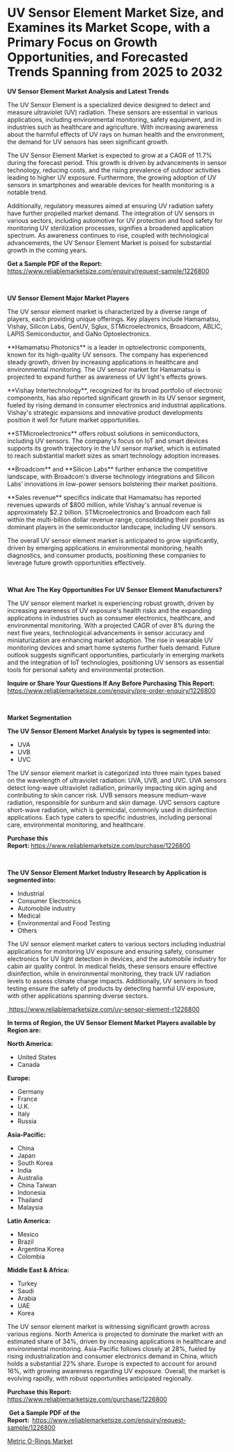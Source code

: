 <p><h1>UV Sensor Element Market Size, and Examines its Market Scope, with a Primary Focus on Growth Opportunities, and Forecasted Trends Spanning from 2025 to 2032</h1></p><p><strong>UV Sensor Element Market Analysis and Latest Trends</strong></p>
<p><p>The UV Sensor Element is a specialized device designed to detect and measure ultraviolet (UV) radiation. These sensors are essential in various applications, including environmental monitoring, safety equipment, and in industries such as healthcare and agriculture. With increasing awareness about the harmful effects of UV rays on human health and the environment, the demand for UV sensors has seen significant growth.</p><p>The UV Sensor Element Market is expected to grow at a CAGR of 11.7% during the forecast period. This growth is driven by advancements in sensor technology, reducing costs, and the rising prevalence of outdoor activities leading to higher UV exposure. Furthermore, the growing adoption of UV sensors in smartphones and wearable devices for health monitoring is a notable trend. </p><p>Additionally, regulatory measures aimed at ensuring UV radiation safety have further propelled market demand. The integration of UV sensors in various sectors, including automotive for UV protection and food safety for monitoring UV sterilization processes, signifies a broadened application spectrum. As awareness continues to rise, coupled with technological advancements, the UV Sensor Element Market is poised for substantial growth in the coming years.</p></p>
<p><strong>Get a Sample PDF of the Report:&nbsp;</strong> <a href="https://www.reliablemarketsize.com/enquiry/request-sample/1226800?utm_campaign=2759&utm_medium=2&utm_source=Github&utm_content=ia&utm_term=12042025&utm_id=uv-sensor-element">https://www.reliablemarketsize.com/enquiry/request-sample/1226800</a></p>
<p>&nbsp;</p>
<p><strong>UV Sensor Element Major Market Players</strong></p>
<p><p>The UV sensor element market is characterized by a diverse range of players, each providing unique offerings. Key players include Hamamatsu, Vishay, Silicon Labs, GenUV, Sglux, STMicroelectronics, Broadcom, ABLIC, LAPIS Semiconductor, and GaNo Optoelectronics.</p><p>**Hamamatsu Photonics** is a leader in optoelectronic components, known for its high-quality UV sensors. The company has experienced steady growth, driven by increasing applications in healthcare and environmental monitoring. The UV sensor market for Hamamatsu is projected to expand further as awareness of UV light's effects grows.</p><p>**Vishay Intertechnology**, recognized for its broad portfolio of electronic components, has also reported significant growth in its UV sensor segment, fueled by rising demand in consumer electronics and industrial applications. Vishay's strategic expansions and innovative product developments position it well for future market opportunities.</p><p>**STMicroelectronics** offers robust solutions in semiconductors, including UV sensors. The company's focus on IoT and smart devices supports its growth trajectory in the UV sensor market, which is estimated to reach substantial market sizes as smart technology adoption increases. </p><p>**Broadcom** and **Silicon Labs** further enhance the competitive landscape, with Broadcom's diverse technology integrations and Silicon Labs’ innovations in low-power sensors bolstering their market positions. </p><p>**Sales revenue** specifics indicate that Hamamatsu has reported revenues upwards of $800 million, while Vishay's annual revenue is approximately $2.2 billion. STMicroelectronics and Broadcom each fall within the multi-billion dollar revenue range, consolidating their positions as dominant players in the semiconductor landscape, including UV sensors.</p><p>The overall UV sensor element market is anticipated to grow significantly, driven by emerging applications in environmental monitoring, health diagnostics, and consumer products, positioning these companies to leverage future growth opportunities effectively.</p></p>
<p>&nbsp;</p>
<p><strong>What Are The Key Opportunities For UV Sensor Element Manufacturers?</strong></p>
<p><p>The UV sensor element market is experiencing robust growth, driven by increasing awareness of UV exposure's health risks and the expanding applications in industries such as consumer electronics, healthcare, and environmental monitoring. With a projected CAGR of over 8% during the next five years, technological advancements in sensor accuracy and miniaturization are enhancing market adoption. The rise in wearable UV monitoring devices and smart home systems further fuels demand. Future outlook suggests significant opportunities, particularly in emerging markets and the integration of IoT technologies, positioning UV sensors as essential tools for personal safety and environmental protection.</p></p>
<p><strong>Inquire or Share Your Questions If Any Before Purchasing This Report:</strong> <a href="https://www.reliablemarketsize.com/enquiry/pre-order-enquiry/1226800?utm_campaign=2759&utm_medium=2&utm_source=Github&utm_content=ia&utm_term=12042025&utm_id=uv-sensor-element">https://www.reliablemarketsize.com/enquiry/pre-order-enquiry/1226800</a></p>
<p>&nbsp;</p>
<p><strong>Market Segmentation</strong></p>
<p><strong>The UV Sensor Element Market Analysis by types is segmented into:</strong></p>
<p><ul><li>UVA</li><li>UVB</li><li>UVC</li></ul></p>
<p><p>The UV sensor element market is categorized into three main types based on the wavelength of ultraviolet radiation: UVA, UVB, and UVC. UVA sensors detect long-wave ultraviolet radiation, primarily impacting skin aging and contributing to skin cancer risk. UVB sensors measure medium-wave radiation, responsible for sunburn and skin damage. UVC sensors capture short-wave radiation, which is germicidal, commonly used in disinfection applications. Each type caters to specific industries, including personal care, environmental monitoring, and healthcare.</p></p>
<p><strong>Purchase this Report:&nbsp;</strong><a href="https://www.reliablemarketsize.com/purchase/1226800?utm_campaign=2759&utm_medium=2&utm_source=Github&utm_content=ia&utm_term=12042025&utm_id=uv-sensor-element">https://www.reliablemarketsize.com/purchase/1226800</a></p>
<p>&nbsp;</p>
<p><strong>The UV Sensor Element Market Industry Research by Application is segmented into:</strong></p>
<p><ul><li>Industrial</li><li>Consumer Electronics</li><li>Automobile industry</li><li>Medical</li><li>Environmental and Food Testing</li><li>Others</li></ul></p>
<p><p>The UV sensor element market caters to various sectors including industrial applications for monitoring UV exposure and ensuring safety, consumer electronics for UV light detection in devices, and the automobile industry for cabin air quality control. In medical fields, these sensors ensure effective disinfection, while in environmental monitoring, they track UV radiation levels to assess climate change impacts. Additionally, UV sensors in food testing ensure the safety of products by detecting harmful UV exposure, with other applications spanning diverse sectors.</p></p>
<p><a href="https://www.reliablemarketsize.com/uv-sensor-element-r1226800?utm_campaign=2759&utm_medium=2&utm_source=Github&utm_content=ia&utm_term=12042025&utm_id=uv-sensor-element">&nbsp;https://www.reliablemarketsize.com/uv-sensor-element-r1226800</a></p>
<p><strong>In terms of Region, the UV Sensor Element Market Players available by Region are:</strong></p>
<p>
    <p> <strong> North America: </strong>
        <ul>
            <li>United States</li>
            <li>Canada</li>
        </ul>
        </p> 
    <p> <strong> Europe: </strong>
        <ul>
            <li>Germany</li>
            <li>France</li>
            <li>U.K.</li>
            <li>Italy</li>
            <li>Russia</li>
        </ul>
        </p> 
    <p> <strong> Asia-Pacific: </strong>
        <ul>
            <li>China</li>
            <li>Japan</li>
            <li>South Korea</li>
            <li>India</li>
            <li>Australia</li>
            <li>China Taiwan</li>
            <li>Indonesia</li>
            <li>Thailand</li>
            <li>Malaysia</li>
        </ul>
        </p> 
    <p> <strong> Latin America: </strong>
        <ul>
            <li>Mexico</li>
            <li>Brazil</li>
            <li>Argentina Korea</li>
            <li>Colombia</li>
        </ul>
        </p> 
    <p> <strong> Middle East & Africa: </strong>
        <ul>
            <li>Turkey</li>
            <li>Saudi</li>
            <li>Arabia</li>
            <li>UAE</li>
            <li>Korea</li>
        </ul>
    </p>
    </p>
<p><p>The UV sensor element market is witnessing significant growth across various regions. North America is projected to dominate the market with an estimated share of 34%, driven by increasing applications in healthcare and environmental monitoring. Asia-Pacific follows closely at 28%, fueled by rising industrialization and consumer electronics demand in China, which holds a substantial 22% share. Europe is expected to account for around 16%, with growing awareness regarding UV exposure. Overall, the market is evolving rapidly, with robust opportunities anticipated regionally.</p></p>
<p><strong>Purchase this Report: </strong><a href="https://www.reliablemarketsize.com/purchase/1226800?utm_campaign=2759&utm_medium=2&utm_source=Github&utm_content=ia&utm_term=12042025&utm_id=uv-sensor-element">https://www.reliablemarketsize.com/purchase/1226800</a></p>
<p>&nbsp;<strong>Get a Sample PDF of the Report:&nbsp;&nbsp;</strong><a href="https://www.reliablemarketsize.com/enquiry/request-sample/1226800?utm_campaign=2759&utm_medium=2&utm_source=Github&utm_content=ia&utm_term=12042025&utm_id=uv-sensor-element">https://www.reliablemarketsize.com/enquiry/request-sample/1226800</a></p>
<p><strong></strong></p>
<p><p><a href="https://github.com/mookiesville/Market-Research-Report-List-1/blob/main/metric-o-rings-market.md?utm_campaign=2759&utm_medium=2&utm_source=Github&utm_content=ia&utm_term=12042025&utm_id=uv-sensor-element">Metric O-Rings Market</a></p></p>